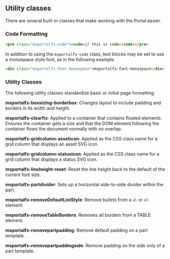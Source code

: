 

## Utility classes

There are several built-in classes that make working with the Portal easier.

### Code Formatting

```html
<pre class="msportalfx-code"><code>// this is code</code></pre>
```

In addition to using the `msportalfx-code` class, text blocks may be set to use a monospace style font, as in the following example.

```html
<div class="msportalfx-font-monospace">msportalfx-font-monospace</div>
```

### Utility Classes

The following utility classes standardize basic or initial page formatting.

**msportalfx-boxsizing-borderbox**: Changes layout to include padding and borders in its width and height.

**msportalfx-clearfix**: Applied to a container that contains floated elements. Ensures the container gets a size and that the DOM element following the container flows the document normally with no overlap.

**msportalfx-gridcolumn-asseticon**: Applied as the CSS class name for a grid column that displays an asset SVG icon.

**msportalfx-gridcolumn-statusicon**: Applied as the CSS class name for a grid column that displays a status SVG icon.

**msportalfx-lineheight-reset**: Reset the line height back to the default of the current font size.

**msportalfx-partdivider**: Sets up a horizontal side-to-side divider within the part.

**msportalfx-removeDefaultListStyle**: Remove bullets from a `ul` or `ol` element.

**msportalfx-removeTableBorders**: Removes all borders from a TABLE element.

**msportalfx-removepartpadding**: Remove default padding on a part template.

**msportalfx-removepartpaddingside**: Remove padding on the side only of a part template.
